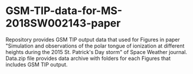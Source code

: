 # GSM-TIP-data-for-MS-2018SW002143-paper
Repository provides GSM TIP output data that used for Figures in paper "Simulation and observations of the polar tongue of ionization at different heights during the 2015 St. Patrick's Day storm" of Space Weather journal.
Data.zip file provides data archive with folders for each Figures that includes GSM TIP output.
